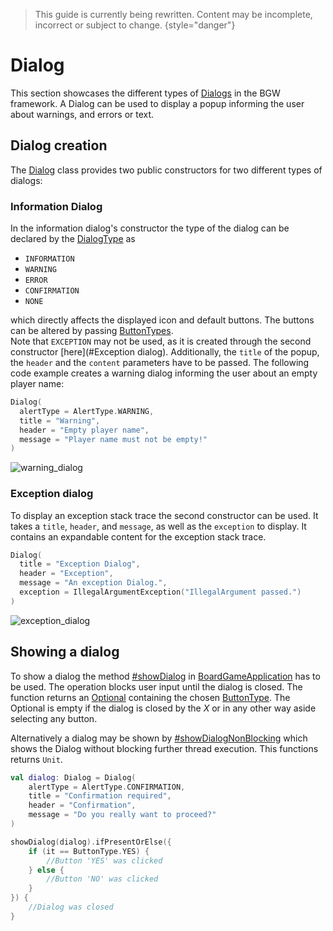 [BoardGameApplicationKDoc]: /docs/tools.aqua.bgw.core/-board-game-application/index.html
[DialogKDoc]: /docs/tools.aqua.bgw.dialog/-dialog/index.html
[DialogTypeKDoc]: /docs/tools.aqua.bgw.dialog/-dialog-type/index.html
[ButtonTypeKDoc]: /docs/tools.aqua.bgw.dialog/-button-type/index.html
[showDialogKDoc]: /docs/tools.aqua.bgw.core/-board-game-application/show-dialog.html
[showDialogNonBlockingKDoc]: /docs/tools.aqua.bgw.core/-board-game-application/show-dialog-non-blocking.html
[OptionalDoc]: https://docs.oracle.com/en/java/javase/11/docs/api/java.base/java/util/Optional.html

> This guide is currently being rewritten. Content may be incomplete, incorrect or subject to change.
> {style="danger"}

# Dialog

This section showcases the different types of [Dialogs][DialogKDoc]
in the BGW framework. A Dialog can be used to
display a popup informing the user about warnings, and errors or text.

## Dialog creation

The [Dialog][DialogKDoc] class provides two public constructors for two different types of dialogs:

### Information Dialog

In the information dialog's constructor the type of the dialog can be declared by the [DialogType][DialogTypeKDoc] as

- `INFORMATION`
- `WARNING`
- `ERROR`
- `CONFIRMATION`
- `NONE`

which directly affects the displayed icon and default buttons. The buttons can be altered by passing [ButtonTypes][ButtonTypeKDoc].  
Note that `EXCEPTION` may not be used, as it is created through the second constructor [here](#Exception dialog).
Additionally, the `title` of the popup, the `header` and the `content` parameters have to be passed.
The following code example creates a warning dialog informing the user about an empty player name:

```kotlin
Dialog(
  alertType = AlertType.WARNING,
  title = "Warning",
  header = "Empty player name",
  message = "Player name must not be empty!"
)
```

![warning_dialog](warning_dialog.png)

### Exception dialog

To display an exception stack trace the second constructor can be used. It takes a `title`, `header`, and
`message`, as well as the `exception` to display.
It contains an expandable content for the exception stack trace.

```kotlin
Dialog(
  title = "Exception Dialog",
  header = "Exception",
  message = "An exception Dialog.",
  exception = IllegalArgumentException("IllegalArgument passed.")
)
```

![exception_dialog](exception_dialog.png)

## Showing a dialog

To show a dialog the method [#showDialog][showDialogKDoc] in [BoardGameApplication][BoardGameApplicationKDoc] has to be
used. The operation blocks user input until the dialog is closed. The function returns an [Optional][OptionalDoc]
containing the chosen [ButtonType][ButtonTypeKDoc].
The Optional is empty if the dialog is closed by the _X_ or in any other way aside selecting any button.

Alternatively a dialog may be shown by [#showDialogNonBlocking][showDialogNonBlockingKDoc] which shows the Dialog
without blocking further thread execution. This functions returns `Unit`.

```kotlin
val dialog: Dialog = Dialog(
    alertType = AlertType.CONFIRMATION,
    title = "Confirmation required",
    header = "Confirmation",
    message = "Do you really want to proceed?"
)

showDialog(dialog).ifPresentOrElse({
    if (it == ButtonType.YES) {
        //Button 'YES' was clicked
    } else {
        //Button 'NO' was clicked
    }
}) {
	//Dialog was closed
}
```
